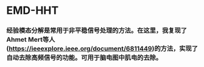 # EMD-HHT
### 经验模态分解是常用于非平稳信号处理的方法。在这里，我复现了Ahmet Mert等人(https://ieeexplore.ieee.org/document/6811449)的方法，实现了自动去除高频信号的功能。可用于脑电图中肌电的去除。

